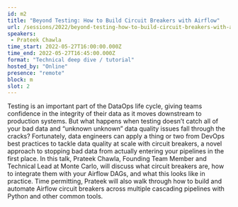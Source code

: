 ```yaml
---
id: m2
title: "Beyond Testing: How to Build Circuit Breakers with Airflow"
url: /sessions/2022/beyond-testing-how-to-build-circuit-breakers-with-airflow
speakers:
 - Prateek Chawla
time_start: 2022-05-27T16:00:00.000Z
time_end: 2022-05-27T16:45:00.000Z
format: "Technical deep dive / tutorial"
hosted_by: "Online"
presence: "remote"
block: m
slot: 2
---
```


Testing is an important part of the DataOps life cycle, giving teams confidence in the integrity of their data as it moves downstream to production systems. But what happens when testing doesn’t catch all of your bad data and “unknown unknown” data quality issues fall through the cracks? Fortunately, data engineers can apply a thing or two from DevOps best practices to tackle data quality at scale with circuit breakers, a novel approach to stopping bad data from actually entering your pipelines in the first place. In this talk, Prateek Chawla, Founding Team Member and Technical Lead at Monte Carlo, will discuss what circuit breakers are, how to integrate them with your Airflow DAGs, and what this looks like in practice. Time permitting, Prateek will also walk through how to build and automate Airflow circuit breakers across multiple cascading pipelines with Python and other common tools.